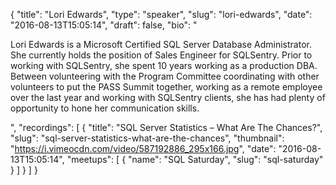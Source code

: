 {
  "title": "Lori Edwards",
  "type": "speaker",
  "slug": "lori-edwards",
  "date": "2016-08-13T15:05:14",
  "draft": false,
  "bio": "<p>Lori Edwards is a Microsoft Certified SQL Server Database Administrator.  She currently holds the position of Sales Engineer for SQLSentry.  Prior to working with SQLSentry, she spent 10 years working as a production DBA.  Between volunteering with the Program Committee coordinating with other volunteers to put the PASS Summit together, working as a remote employee over the last year and working with SQLSentry clients, she has had plenty of opportunity to hone her communication skills.</p>",
  "recordings": [
    {
      "title": "SQL Server Statistics – What Are The Chances?",
      "slug": "sql-server-statistics-what-are-the-chances",
      "thumbnail": "https://i.vimeocdn.com/video/587192886_295x166.jpg",
      "date": "2016-08-13T15:05:14",
      "meetups": [
        {
          "name": "SQL Saturday",
          "slug": "sql-saturday"
        }
      ]
    }
  ]
}